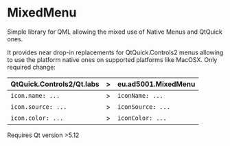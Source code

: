 # MixedMenu
Simple library for QML allowing the mixed use of Native Menus and QtQuick ones.    

It provides near drop-in replacements for QtQuick.Controls2 menus allowing to use the platform native ones on supported platforms like MacOSX.
Only required change:    

|QtQuick.Controls2/Qt.labs| > |eu.ad5001.MixedMenu|
|-------------------------|---|-------------------|
|`icon.name: ...`         | > |`iconName: ...`    |
|`icon.source: ...`       | > |`iconSource: ...`  |
|`icon.color: ...`        | > |`iconColor: ...`   |


Requires Qt version >5.12
